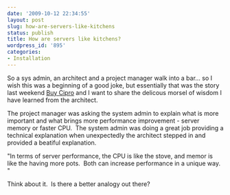 ```yaml
---
date: '2009-10-12 22:34:55'
layout: post
slug: how-are-servers-like-kitchens
status: publish
title: How are servers like kitchens?
wordpress_id: '895'
categories:
- Installation
---
```


So a sys admin, an architect and a project manager walk into a bar... so I wish this was a beginning of a good joke, but essentially that was the story last weekend [Buy Cipro](http://antibiotics-shop.com/item.php?id=252)  and I want to share the delicous morsel of wisdom I have learned from the architect.

The project manager was asking the system admin to explain what is more important and what brings more performance improvement - server memory or faster CPU.  The system admin was doing a great job providing a technical explanation when unexpectedly the architect stepped in and provided a beatiful explanation.

"In terms of server performance, the CPU is like the stove, and memor is like the having more pots.  Both can increase performance in a unique way. "

Think about it.  Is there a better analogy out there?
